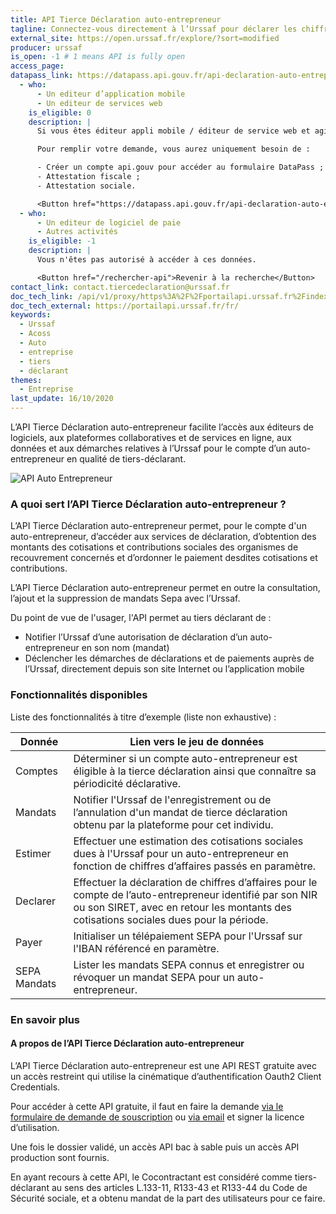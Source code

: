 ```yaml
---
title: API Tierce Déclaration auto-entrepreneur
tagline: Connectez-vous directement à l’Urssaf pour déclarer les chiffres d’affaires pour le compte d’un auto-entrepreneur en tant que tiers-déclarant
external_site: https://open.urssaf.fr/explore/?sort=modified
producer: urssaf
is_open: -1 # 1 means API is fully open
access_page:
datapass_link: https://datapass.api.gouv.fr/api-declaration-auto-entrepreneur
  - who:
      - Un editeur d’application mobile
      - Un editeur de services web
    is_eligible: 0
    description: |
      Si vous êtes éditeur appli mobile / éditeur de service web et agissez ou comptez agir pour le compte de vos clients en qualité de tiers déclarant, vous pouvez remplir une demande d’accès à l’API vous-même pour l'entité que vous représentez, au sens des articles L.133-11, <External href="https://www.legifrance.gouv.fr/codes/article_lc/LEGIARTI000037877089">R133-43 et R133-44</External> du Code de Sécurité sociale.

      Pour remplir votre demande, vous aurez uniquement besoin de :

      - Créer un compte api.gouv pour accéder au formulaire DataPass ;
      - Attestation fiscale ;
      - Attestation sociale.

      <Button href="https://datapass.api.gouv.fr/api-declaration-auto-entrepreneur">Remplir une demande</Button>
  - who:
      - Un editeur de logiciel de paie
      - Autres activités
    is_eligible: -1
    description: |
      Vous n'êtes pas autorisé à accéder à ces données.

      <Button href="/rechercher-api">Revenir à la recherche</Button>
contact_link: contact.tiercedeclaration@urssaf.fr
doc_tech_link: /api/v1/proxy/https%3A%2F%2Fportailapi.urssaf.fr%2Findex.php%3Foption%3Dcom_apiportal%26view%3Ddefinition%26managerId%3D1%26menuId%3D181%26format%3Draw%26stateReturn%3DL2ZyLz9JdGVtaWQ9MTgxJmFwaUlkPTI0NzBkZGI1LTIyODYtNGZkNi1hNWI2LTVmNTAwOTM3ZmU5ZCZhcGlOYW1lPUFQSSUyMFRpZXJjZSUyMERlY2xhcmF0aW9uJTIwYXV0by1lbnRyZXByZW5ldXImYXBpVmVyc2lvbj0xLjIuMiZhcGl0YWI9dGVzdHMmbWFuYWdlcklkPTEmbWVudUlkPTE4MSZvcHRpb249Y29tX2FwaXBvcnRhbCZyZW5kZXJUb29sPTImdHlwZT1yZXN0JnVzYWdlPWFwaSZ2aWV3PWFwaXRlc3Rlcg%3D%3D%26path%3D%252Fdiscovery%252Fswagger%252Fapi%252Fid%252F2470ddb5-2286-4fd6-a5b6-5f500937fe9d%253FswaggerVersion%253D2.0%2526filename%253DAPI%252520Tierce%252520Declaration%252520auto-entrepreneur.json%2526extensions%253Dfalse
doc_tech_external: https://portailapi.urssaf.fr/fr/
keywords:
  - Urssaf
  - Acoss
  - Auto
  - entreprise
  - tiers
  - déclarant
themes:
  - Entreprise
last_update: 16/10/2020
---
```


L’API Tierce Déclaration auto-entrepreneur facilite l’accès aux éditeurs de logiciels, aux plateformes collaboratives et de services en ligne, aux données et aux démarches relatives à l’Urssaf pour le compte d’un auto-entrepreneur en qualité de tiers-déclarant.

<img src="/images/divers/api-auto-entrepreneur.svg" alt="API Auto Entrepreneur" style="max-width:300px" />

### A quoi sert l’API Tierce Déclaration auto-entrepreneur ?

L’API Tierce Déclaration auto-entrepreneur permet, pour le compte d'un auto-entrepreneur, d’accéder aux services de déclaration, d’obtention des montants des cotisations et contributions sociales des organismes de recouvrement concernés et d’ordonner le paiement desdites cotisations et contributions.

L’API Tierce Déclaration auto-entrepreneur permet en outre la consultation, l’ajout et la suppression de mandats Sepa avec l’Urssaf.

Du point de vue de l'usager, l'API permet au tiers déclarant de :

- Notifier l’Urssaf d’une autorisation de déclaration d’un auto-entrepreneur en son nom (mandat)
- Déclencher les démarches de déclarations et de paiements auprès de l’Urssaf, directement depuis son site Internet ou l’application mobile

### Fonctionnalités disponibles

Liste des fonctionnalités à titre d’exemple (liste non exhaustive) :

| Donnée       | Lien vers le jeu de données                                                                                                                                                                          |
| ------------ | ---------------------------------------------------------------------------------------------------------------------------------------------------------------------------------------------------- |
| Comptes      | Déterminer si un compte auto-entrepreneur est éligible à la tierce déclaration ainsi que connaître sa périodicité déclarative.                                                                       |
| Mandats      | Notifier l'Urssaf de l'enregistrement ou de l’annulation d'un mandat de tierce déclaration obtenu par la plateforme pour cet individu.                                                               |
| Estimer      | Effectuer une estimation des cotisations sociales dues à l'Urssaf pour un auto-entrepreneur en fonction de chiffres d’affaires passés en paramètre.                                                  |
| Declarer     | Effectuer la déclaration de chiffres d’affaires pour le compte de l’auto-entrepreneur identifié par son NIR ou son SIRET, avec en retour les montants des cotisations sociales dues pour la période. |
| Payer        | Initialiser un télépaiement SEPA pour l'Urssaf sur l'IBAN référencé en paramètre.                                                                                                                    |
| SEPA Mandats | Lister les mandats SEPA connus et enregistrer ou révoquer un mandat SEPA pour un auto-entrepreneur.                                                                                                  |

### En savoir plus

<!--
#### Qu'est ce qu'un tiers déclarant ?

Un tiers déclarant est une personne physique ou morale qui assure, à titre professionnel, les déclarations sociales pour le compte de plusieurs entreprises clientes (cabinets d'expertise comptable, …). -->

#### A propos de l’API Tierce Déclaration auto-entrepreneur

L’API Tierce Déclaration auto-entrepreneur est une API REST gratuite avec un accès restreint qui utilise la cinématique d’authentification Oauth2 Client Credentials.

Pour accéder à cette API gratuite, il faut en faire la demande [via le formulaire de demande de souscription](https://portailapi.urssaf.fr/fr/component/apiportal/registration) ou [via email](mailto:contact.tiercedeclaration@urssaf.fr) et signer la licence d’utilisation.

Une fois le dossier validé, un accès API bac à sable puis un accès API production sont fournis.

En ayant recours à cette API, le Cocontractant est considéré comme tiers-déclarant au sens des articles L.133-11, R133-43 et R133-44 du Code de Sécurité sociale, et a obtenu mandat de la part des utilisateurs pour ce faire.
